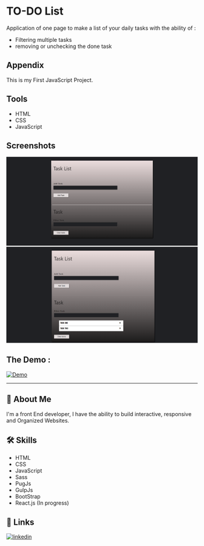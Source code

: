 
# TO-DO List

Application of one page to make a list of your daily tasks with the ability of :

- Filtering multiple tasks
- removing or unchecking the done task
## Appendix

This is my First JavaScript Project.


## Tools

- HTML
- CSS
- JavaScript
## Screenshots

![todoList1](https://github.com/AbdulrahmanIsmael/TO-DO-List-App/blob/main/screenshots/1.png)
![todoList2](https://github.com/AbdulrahmanIsmael/TO-DO-List-App/blob/main/screenshots/2.png)


## The Demo :

[![Demo](https://img.shields.io/badge/Demo-ffffff?style=for-the-badge&logo=vercel&logoColor=black)](https://to-do-list-app-swart.vercel.app/)

<hr/>

## 🚀 About Me
I'm a front End developer, I have the ability to build interactive, responsive and Organized Websites.


## 🛠 Skills
- HTML
- CSS
- JavaScript
- Sass
- PugJs
- GulpJs
- BootStrap
- React.js (In progress)


## 🔗 Links
[![linkedin](https://img.shields.io/badge/linkedin-0A66C2?style=for-the-badge&logo=linkedin&logoColor=white)](https://www.linkedin.com/in/abdulrahman-mohammed22/)

